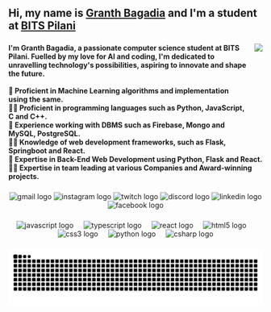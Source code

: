 <h2 align="left">Hi, my name is <a href="https://www.linkedin.com/in/granth-bagadia/">Granth Bagadia</a> and I'm a student at <a href="https://www.bits-pilani.ac.in/">BITS Pilani</a></h2>

###

<img align="right" height="190" style="margin-left: 10px" src="https://media1.tenor.com/m/x8v1oNUOmg4AAAAd/rickroll-roll.gif"  />

###

<h4 align="left">I'm Granth Bagadia, a passionate computer science student at BITS Pilani. Fuelled by my love for AI and coding, I'm dedicated to unravelling technology's possibilities, aspiring to innovate and shape the future.<br><br>🤖 Proficient in Machine Learning algorithms and implementation using the same.<br>👨‍💻 Proficient in programming languages such as Python, JavaScript, C and C++.<br>🤖 Experience working with DBMS such as Firebase, Mongo and MySQL, PostgreSQL.<br>👨‍💻 Knowledge of web development frameworks, such as Flask, Springboot and React.<br>🤖 Expertise in Back-End Web Development using Python, Flask and React.<br>👨‍💻 Expertise in team leading at various Companies and Award-winning projects.</h4>

###

<div align="center">
  <img src="https://raw.githubusercontent.com/maurodesouza/profile-readme-generator/master/src/assets/icons/social/gmail/default.svg" width="47" height="35" alt="gmail logo"  />
  <img src="https://raw.githubusercontent.com/maurodesouza/profile-readme-generator/master/src/assets/icons/social/instagram/default.svg" width="47" height="35" alt="instagram logo"  />
  <img src="https://raw.githubusercontent.com/maurodesouza/profile-readme-generator/master/src/assets/icons/social/twitch/default.svg" width="47" height="35" alt="twitch logo"  />
  <img src="https://raw.githubusercontent.com/maurodesouza/profile-readme-generator/master/src/assets/icons/social/discord/default.svg" width="47" height="35" alt="discord logo"  />
  <img src="https://raw.githubusercontent.com/maurodesouza/profile-readme-generator/master/src/assets/icons/social/linkedin/default.svg" width="47" height="35" alt="linkedin logo"  />
  <img src="https://raw.githubusercontent.com/maurodesouza/profile-readme-generator/master/src/assets/icons/social/facebook/default.svg" width="47" height="35" alt="facebook logo"  />
</div>

###

<div align="center">
  <img src="https://cdn.jsdelivr.net/gh/devicons/devicon/icons/javascript/javascript-original.svg" height="30" alt="javascript logo"  />
  <img width="12" />
  <img src="https://cdn.jsdelivr.net/gh/devicons/devicon/icons/typescript/typescript-original.svg" height="30" alt="typescript logo"  />
  <img width="12" />
  <img src="https://cdn.jsdelivr.net/gh/devicons/devicon/icons/react/react-original.svg" height="30" alt="react logo"  />
  <img width="12" />
  <img src="https://cdn.jsdelivr.net/gh/devicons/devicon/icons/html5/html5-original.svg" height="30" alt="html5 logo"  />
  <img width="12" />
  <img src="https://cdn.jsdelivr.net/gh/devicons/devicon/icons/css3/css3-original.svg" height="30" alt="css3 logo"  />
  <img width="12" />
  <img src="https://cdn.jsdelivr.net/gh/devicons/devicon/icons/python/python-original.svg" height="30" alt="python logo"  />
  <img width="12" />
  <img src="https://cdn.jsdelivr.net/gh/devicons/devicon/icons/csharp/csharp-original.svg" height="30" alt="csharp logo"  />
</div>

###

<img src="https://raw.githubusercontent.com/granth23/granth23/output/snake.svg" alt="Snake animation" />

###

